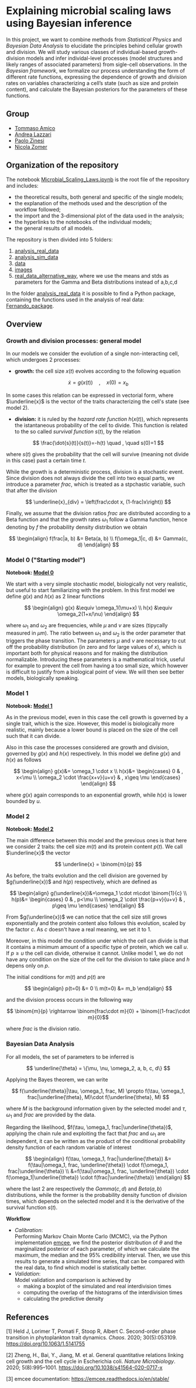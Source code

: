 # Explaining microbial scaling laws using Bayesian inference
In this project, we want to combine methods from _Statistical Physics_ and _Bayesian Data Analysis_ to elucidate the principles behind cellular growth and division. We will study various classes of individual-based growth-division models and infer individal-level processes (model structures and likely ranges of associated parameters) from sigle-cell observations. In the _Bayesian framework_, we formalize our process understanding the form of different rate functions, expressing the dependence of growth and division rates on variables characterizing a cell’s state (such as size and protein content), and calculate the Bayesian posteriors for the parameters of these functions.

## Group 
- [Tommaso Amico](https://github.com/tommasoamico)
- [Andrea Lazzari](https://github.com/AndreaLazzari)
- [Paolo Zinesi](https://github.com/PaoloZinesi)
- [Nicola Zomer](https://github.com/NicolaZomer)

## Organization of the repository
The notebook [Microbial_Scaling_Laws.ipynb](./Microbial_Scaling_Laws.ipynb) is the root file of the repository and includes:
- the theoretical results, both general and specific of the single models;
- the explanation of the methods used and the description of the workflow followed;
- the import and the 3-dimensional plot of the data used in the analysis;
- the hyperlinks to the notebooks of the individual models;
- the general results of all models. 

The repository is then divided into 5 folders:
1. [analysis_real_data](./analysis_real_data)
2. [analysis_sim_data](./analysis_sim_data)
3. [data](./data)
4. [images](./images)
5. [real_data_alternative_way](./real_data_alternative_way), where we use the means and stds as parameters for the Gamma and Beta distributions instead of a,b,c,d

In the folder [analysis_real_data](./analysis_real_data) it is possible to find a Python package, containing the functions used in the analysis of real data: [Fernando_package](./analysis_real_data/Fernando_package).

## Overview
### Growth and division processes: general model 
In our models we consider the evolution of a single non-interacting cell, which undergoes 2 processes:
- **growth:** the cell size $x(t)$ evolves according to the following equation

$$ \dot{x}=g(x(t)) \quad , \quad x(0)=x_b $$

In some cases this relation can be expressed in vectorial form, where $\underline{x}$ is the vector of the traits characterizing the cell's state (see model 2). 

- **division:** it is ruled by the _hazard rate function_ $h(x(t))$, which represents the istantaneous probability of the cell to divide. This function is related to the so called _survival function_ $s(t)$, by the relation

$$ \frac{\dot{s}(t)}{s(t)}=-h(t) \quad , \quad s(0)=1 $$

where $s(t)$ gives the probability that the cell will survive (meaning not divide in this case) past a certain time $t$.

While the growth is a deterministic process, division is a stochastic event. Since division does not always divide the cell into two equal parts, we introduce a parameter $frac$, which is treated as a stpchastic variable, such that after the division

$$ \underline{x}_{div} = \left(frac\cdot x, (1-frac)x\right)) $$

Finally, we assume that the division ratios $frac$ are distributed according to a Beta function and that the growth rates $\omega_1$ follow a Gamma function, hence denoting by $f$ the probability density distribution we obtain

$$
\begin{align}
f(frac|a, b) &= Beta(a, b) \\
f(\omega_1|c, d) &= Gamma(c, d)
\end{align}
$$

### Model 0 ("Starting model")
**Notebook: [Model 0](./analysis_real_data/REAL_Model_0.ipynb)**

We start with a very simple stochastic model, biologically not very realistic, but useful to start familiarizing with the problem. In this first model we define $g(x)$ and $h(x)$ as 2 linear functions

$$
\begin{align}
g(x) &\equiv \omega_1(\mu+x) \\
h(x) &\equiv \omega_2(1+x/\nu)
\end{align}
$$

where $\omega_1$ and $\omega_2$ are frequencies, while $\mu$ and $\nu$ are sizes (tipycally measured in $\mu m$). The ratio between $\omega_1$ and $\omega_2$ is the order parameter that triggers the phase transition. The parameters $\mu$ and $\nu$ are necessary to cut off the probability distribution (in zero and for large values of $x$), which is important both for physical reasons and for making the distribution normalizable. Introducing these parameters is a mathematical trick, useful for example to prevent the cell from having a too small size, which however is difficult to justify from a biological point of view. We will then see better models, biologically speaking.

### Model 1
**Notebook: [Model 1](./analysis_real_data/REAL_Model_1.ipynb)**

As in the previous model, even in this case the cell growth is governed by a single trait, which is the size. However, this model is biologically more realistic, mainly because a lower bound is placed on the size of the cell such that it can divide. 

Also in this case the processes considered are growth and division, governed by $g(x)$ and $h(x)$ respectively. In this model we define $g(x)$ and $h(x)$ as follows

$$
\begin{align}
g(x)&= \omega_1 \cdot x \\
h(x)&=
\begin{cases}
    0  & , x<\mu \\
    \omega_2 \cdot \frac{x+v}{u+v} & , x\geq \mu
\end{cases}
\end{align}
$$

where $g(x)$ again corresponds to an exponential growth, while $h(x)$ is lower bounded by $u$.   

### Model 2
**Notebook: [Model 2](./analysis_real_data/REAL_Model_2.ipynb)**

The main difference between this model and the previous ones is that here we consider 2 traits: the cell size $m(t)$ and its protein content $p(t)$. We call $\underline{x}$ the vector

$$ \underline{x} = \binom{m}{p} $$

As before, the traits evolution and the cell division are governed by $g(\underline{x})$ and $h(p)$ respectively, which are defined as 

$$
\begin{align}
g(\underline{x})&=\omega_1 \cdot m\cdot \binom{1}{c} \\
h(p)&=
    \begin{cases}
    0   & , p<\mu \\
    \omega_2 \cdot \frac{p+v}{u+v} & , p\geq \mu
    \end{cases}
\end{align}
$$

From $g(\underline{x})$ we can notice that the cell size still grows exponentially and the protein content also follows this evolution, scaled by the factor $c$. As $c$ doesn't have a real meaning, we set it to $1$. 

Moreover, in this model the condition under which the cell can divide is that it contains a minimum amount of a specific type of protein, which we call $u$. If $p\geq u$ the cell can divide, otherwise it cannot. Unlike model 1, we do not have any condition on the size of the cell for the division to take place and $h$ depens only on $p$.

The initial conditions for $m(t)$ and $p(t)$ are

$$
\begin{align}
    p(t=0) &= 0 \\
    m(t=0) &= m_b
\end{align}
$$

and the division process occurs in the following way

$$ \binom{m}{p} \rightarrow \binom{frac\cdot m}{0} + \binom{(1-frac)\cdot m}{0}$$

where $frac$ is the division ratio.

### Bayesian Data Analysis
For all models, the set of parameters to be inferred is 

$$ \underline{\theta} = \{\mu, \nu, \omega_2, a, b, c, d\} $$

Applying the Bayes theorem, we can write 

$$ f(\underline{\theta}|\tau, \omega_1, frac, M) \propto f(\tau, \omega_1, frac|\underline{\theta}, M)\cdot f(\underline{\theta}, M) $$

where $M$ is the background information given by the selected model and $\tau$, $\omega_1$ and $frac$ are provided by the data.

Regarding the likelihood, $f(\tau, \omega_1, frac|\underline{\theta})$, applying the chain rule and exploiting the fact that $frac$ and $\omega_1$ are independent, it can be written as the product of the conditional probability density function of each random variable of interest

$$
\begin{align}
    f(\tau, \omega_1, frac|\underline{\theta}) &= f(\tau|\omega_1, frac, \underline{\theta}) \cdot f(\omega_1, frac|\underline{\theta}) \\
    &=f(\tau|\omega_1, frac, \underline{\theta}) \cdot f(\omega_1|\underline{\theta}) \cdot f(frac|\underline{\theta})
\end{align}
$$ 

where the last 2 are respectively the $Gamma(c, d)$ and $Beta(a, b)$ distributions, while the former is the probability density function of division times, which depends on the selected model and it is the derivative of the survival function $s(t)$.

**Workflow**
- _Calibration_: <br> 
  Performing Markov Chain Monte Carlo (MCMC), via the Python implementation [emcee](https://emcee.readthedocs.io/en/stable/), we find the posterior distribution of $\theta$ and the marginalized posterior of each parameter, of which we calculate the maximum, the median and the 95% credibility interval. Then, we use this results to generate a simulated time series, that can be compared with the real data, to find which model is statistically better.  
- _Validation_: <br>
  Model validation and comparison is achieved by 
  - making a boxplot of the simulated and real interdivision times
  - computing the overlap of the histograms of the interdivision times
  - calculating the predictive density

## References
[1] Held J, Lorimer T, Pomati F, Stoop R, Albert C. Second-order phase transition in phytoplankton trait dynamics. _Chaos_. 2020; 30(5):053109. https://doi.org/10.1063/1.5141755 

[2] Zheng, H., Bai, Y., Jiang, M. et al. General quantitative relations linking cell growth and the cell cycle in Escherichia coli. _Nature Microbiology_. 2020;  5(8):995–1001. https://doi.org/10.1038/s41564-020-0717-x 

[3] emcee documentation: https://emcee.readthedocs.io/en/stable/
